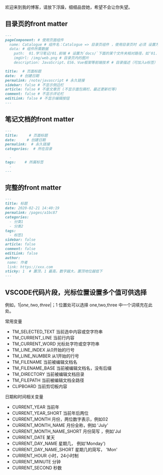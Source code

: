 欢迎来到我的博客，请放下浮躁，细细品尝她，希望不会让你失望。

## 目录页的front matter

``` md
---
pageComponent: # 使用页面组件
  name: Catalogue # 组件名：Catalogue => 目录页组件 ，使用目录页时 必须 设置为Catalogue
  data: # 组件所需数据
    path:  01.学习笔记/01.前端 # 设置为`docs/`下面的某个文件夹相对路径，如‘01.学习笔记/01.前端’ 或 ’01.学习笔记‘ (有序号的要带序号)
    imgUrl: /img/web.png # 目录页内的图片
    description: JavaScript、ES6、Vue框架等前端技术 # 目录描述（可加入a标签）

title:  # 页面标题
date:  # 创建日期
permalink: /note/javascript # 永久链接
sidebar: false # 不显示侧边栏
article: false # 不是文章页 (不显示面包屑栏、最近更新栏等)
comment: false # 不显示评论栏
editLink: false # 不显示编辑按钮
---
```

## 笔记文档的front matter

```md
---
title:     # 页面标题
date:     # 创建日期
permalink:  # 永久链接
categories:  # 所在目录

  - 
tags:    # 所属标签
  - 
---
```

## 完整的front matter 

```md
---
title: 标题
date: 2020-02-21 14:40:19
permalink: /pages/a1bc87
categories:
  - 分类1
  - 分类2
tags:
  - 标签1
sidebar: false
article: false
comment: false
editLink: false
author:
 name: 作者
 link: https://xxx.com
sticky: 1  # 置顶，1 最高，数字越大，置顶地位越低下
---
```

## VSCODE代码片段，光标位置设置多个值可供选择

例如，${1|one,two,three|}；$1 位置处可以选择 one,two,three 中一个词填充在此处。

常用变量

- TM_SELECTED_TEXT 当前选中内容或空字符串
- TM_CURRENT_LINE 当前行内容
- TM_CURRENT_WORD 光标处字符或空字符串
- TM_LINE_INDEX 从0开始的行号
- TM_LINE_NUMBER 从1开始的行号
- TM_FILENAME 当前被编辑文档名
- TM_FILENAME_BASE 当前被编辑文档名，没有后缀
- TM_DIRECTORY 当前被编辑文档目录
- TM_FILEPATH 当前被编辑文档全路径
- CLIPBOARD 当前剪切板内容

日期和时间相关变量

- CURRENT_YEAR 当前年
- CURRENT_YEAR_SHORT 当前年后两位
- CURRENT_MONTH 月份，两位数字表示，例如02
- CURRENT_MONTH_NAME 月份全称，例如 'July'
- CURRENT_MONTH_NAME_SHORT 月份简写 ，例如'Jul
- CURRENT_DATE 某天
- CURRENT_DAY_NAME 星期几， 例如'Monday')
- CURRENT_DAY_NAME_SHORT 星期几的简写， 'Mon'
- CURRENT_HOUR 小时，24小时制
- CURRENT_MINUTE 分钟
- CURRENT_SECOND 秒数







